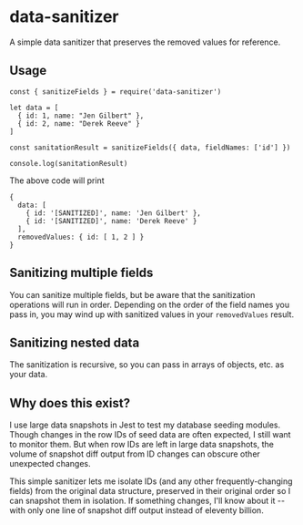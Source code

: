 # data-sanitizer

A simple data sanitizer that preserves the removed values for reference.

## Usage

```
const { sanitizeFields } = require('data-sanitizer')

let data = [
  { id: 1, name: "Jen Gilbert" },
  { id: 2, name: "Derek Reeve" }
]

const sanitationResult = sanitizeFields({ data, fieldNames: ['id'] })

console.log(sanitationResult)
```

The above code will print

```
{
  data: [
    { id: '[SANITIZED]', name: 'Jen Gilbert' },
    { id: '[SANITIZED]', name: 'Derek Reeve' }
  ],
  removedValues: { id: [ 1, 2 ] }
}
```

## Sanitizing multiple fields

You can sanitize multiple fields, but be aware that the sanitization operations will run in order. Depending on the order of the field names you pass in, you may wind up with sanitized values in your `removedValues` result.

## Sanitizing nested data

The sanitization is recursive, so you can pass in arrays of objects, etc. as your data.

## Why does this exist?

I use large data snapshots in Jest to test my database seeding modules. Though changes in the row IDs of seed data are often expected, I still want to monitor them. But when row IDs are left in large data snapshots, the volume of snapshot diff output from ID changes can obscure other unexpected changes.

This simple sanitizer lets me isolate IDs (and any other frequently-changing fields) from the original data structure, preserved in their original order so I can snapshot them in isolation. If something changes, I'll know about it -- with only one line of snapshot diff output instead of eleventy billion.